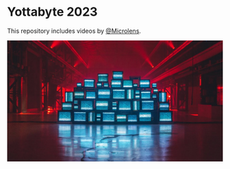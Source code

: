 # Yottabyte 2023

This repository includes videos by [@Microlens](https://github.com/microlens).

![banner](yottabyte.jpg)
